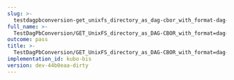 ```yaml
---
slug: >-
  testdagpbconversion-get_unixfs_directory_as_dag-cbor_with_format-dag-cbor_converts_to_the_expected_content-type-header_content-disposition
full_name: >-
  TestDagPbConversion/GET_UnixFS_directory_as_DAG-CBOR_with_format=dag-cbor_converts_to_the_expected_Content-Type/Header_Content-Disposition
outcome: pass
title: >-
  TestDagPbConversion/GET_UnixFS_directory_as_DAG-CBOR_with_format=dag-cbor_converts_to_the_expected_Content-Type/Header_Content-Disposition
implementation_id: kubo-bis
version: dev-44b0eaa-dirty
---
```


